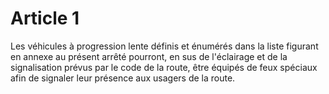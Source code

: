 # Article 1

Les véhicules à progression lente définis et énumérés dans la liste figurant en annexe au présent arrêté pourront, en sus de l'éclairage et de la signalisation prévus par le code de la route, être équipés de feux spéciaux afin de signaler leur présence aux usagers de la route.
